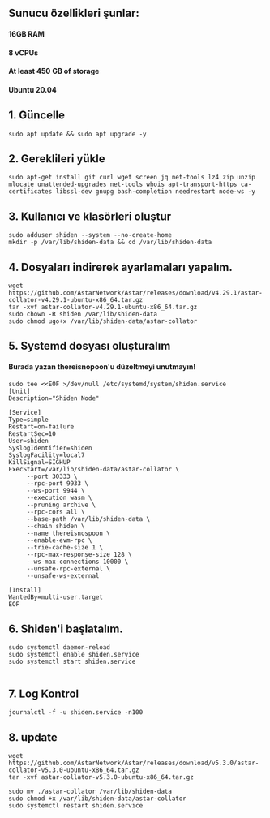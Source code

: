 ## Sunucu özellikleri şunlar:
#### 16GB RAM
#### 8 vCPUs
#### At least 450 GB of storage
#### Ubuntu 20.04

## 1. Güncelle
```
sudo apt update && sudo apt upgrade -y

```

## 2. Gereklileri yükle
```
sudo apt-get install git curl wget screen jq net-tools lz4 zip unzip mlocate unattended-upgrades net-tools whois apt-transport-https ca-certificates libssl-dev gnupg bash-completion needrestart node-ws -y

```
## 3. Kullanıcı ve klasörleri oluştur
```
sudo adduser shiden --system --no-create-home
mkdir -p /var/lib/shiden-data && cd /var/lib/shiden-data

```
## 4. Dosyaları indirerek ayarlamaları yapalım.
```
wget https://github.com/AstarNetwork/Astar/releases/download/v4.29.1/astar-collator-v4.29.1-ubuntu-x86_64.tar.gz
tar -xvf astar-collator-v4.29.1-ubuntu-x86_64.tar.gz
sudo chown -R shiden /var/lib/shiden-data
sudo chmod ugo+x /var/lib/shiden-data/astar-collator

```
## 5. Systemd dosyası oluşturalım
#### Burada yazan thereisnopoon'u düzeltmeyi unutmayın!

```
sudo tee <<EOF >/dev/null /etc/systemd/system/shiden.service
[Unit]
Description="Shiden Node"

[Service]
Type=simple
Restart=on-failure
RestartSec=10
User=shiden
SyslogIdentifier=shiden
SyslogFacility=local7
KillSignal=SIGHUP
ExecStart=/var/lib/shiden-data/astar-collator \
     --port 30333 \
     --rpc-port 9933 \
     --ws-port 9944 \
     --execution wasm \
     --pruning archive \
     --rpc-cors all \
     --base-path /var/lib/shiden-data \
     --chain shiden \
     --name thereisnospoon \
     --enable-evm-rpc \
     --trie-cache-size 1 \
     --rpc-max-response-size 128 \
     --ws-max-connections 10000 \
     --unsafe-rpc-external \
     --unsafe-ws-external

[Install]
WantedBy=multi-user.target
EOF
```
## 6. Shiden'i başlatalım.
```
sudo systemctl daemon-reload
sudo systemctl enable shiden.service
sudo systemctl start shiden.service


```
## 7. Log Kontrol
```
journalctl -f -u shiden.service -n100

```
## 8. update
```
wget https://github.com/AstarNetwork/Astar/releases/download/v5.3.0/astar-collator-v5.3.0-ubuntu-x86_64.tar.gz
tar -xvf astar-collator-v5.3.0-ubuntu-x86_64.tar.gz

```
```
sudo mv ./astar-collator /var/lib/shiden-data
sudo chmod +x /var/lib/shiden-data/astar-collator
sudo systemctl restart shiden.service

```




